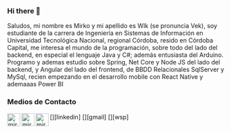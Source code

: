 ### Hi there 👋


Saludos, mi nombre es Mirko y mi apellido es Wlk (se pronuncia Vek), soy estudiante de la carrera de Ingeniería en Sistemas de Información en Universidad Tecnológica Nacional, regional Córdoba, resido en Córdoba Capital, me interesa el mundo de la programación, sobre todo del lado del backend, en especial el lenguaje Java y C#; además entusiasta del Arduino.
Programo y ademas estudio sobre Spring, Net Core y Node JS del lado del backend, y Angular del lado del frontend, de BBDD Relacionales SqlServer y MySql, recien empezando en el desarrollo mobile con React Native y ademaaas Power BI 

### Medios de Contacto
<div class="container" style="background-color=white">
[<img align="left" alt="mirko | LinkedIn" width="30px" src="https://cdn.jsdelivr.net/npm/simple-icons@4.21.0/icons/linkedin.svg" />][linkedin]
[<img align="left" alt="mirko | LinkedIn" width="30px" src="https://cdn.jsdelivr.net/npm/simple-icons@4.21.0/icons/gmail.svg" />][gmail]
[<img align="left" alt="mirko | LinkedIn" width="30px" src="https://cdn.jsdelivr.net/npm/simple-icons@4.21.0/icons/whatsapp.svg" />][wsp]
</div>

[linkedin]: https://www.linkedin.com/in/mirko-wlk-002259195
[gmail]: mailto:mirkoivowlk@gmail.com
[wsp]: https://api.whatsapp.com/send?phone=543517439345
